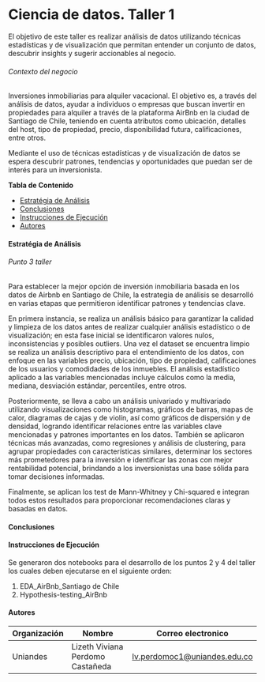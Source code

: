 # Ciencia de datos. Taller 1

El objetivo de este taller es realizar análisis de datos utilizando técnicas estadísticas y de visualización que permitan entender un conjunto de datos, descubrir insights y sugerir accionables al negocio.

###### Contexto del negocio

Inversiones inmobiliarias para alquiler vacacional. El objetivo es, a través del análisis de datos, ayudar a individuos o empresas que buscan invertir en propiedades para alquiler a través de la plataforma AirBnb en la ciudad de Santiago de Chile, teniendo en cuenta atributos como ubicación, detalles del host, tipo de propiedad, precio, disponibilidad futura, calificaciones, entre otros.

Mediante el uso de técnicas estadísticas y de visualización de datos se espera descubrir patrones, tendencias y oportunidades que puedan ser de interés para un inversionista.


**Tabla de Contenido**
* [Estratégia de Análisis](#estrategia-de-analisis)
* [Conclusiones](#conclusiones)
* [Instrucciones de Ejecución](#instrucciones-de-ejecucion)
* [Autores](#autores)


#### Estratégia de Análisis
###### Punto 3 taller

Para establecer la mejor opción de inversión inmobiliaria basada en los datos de Airbnb en Santiago de Chile, la estrategia de análisis se desarrolló en varias etapas que permitieron identificar patrones y tendencias clave.

En primera instancia, se realiza un análisis básico para garantizar la calidad y limpieza de los datos antes de realizar cualquier análisis estadístico o de visualización; en esta fase inicial se identificaron valores nulos, inconsistencias y posibles outliers. Una vez el dataset se encuentra limpio se realiza un análisis descriptivo para el entendimiento de los datos, con enfoque en las variables precio, ubicación, tipo de propiedad, calificaciones de los usuarios y comodidades de los inmuebles. El análisis estadístico aplicado a las variables mencionadas incluye cálculos como la media, mediana, desviación estándar, percentiles, entre otros. 

Posteriormente, se lleva a cabo un análisis univariado y multivariado utilizando visualizaciones como histogramas, gráficos de barras, mapas de calor, diagramas de cajas y de violín, así como gráficos de dispersión y de densidad, logrando identificar relaciones entre las variables clave mencionadas y patrones importantes en los datos. También se aplicaron técnicas más avanzadas, como regresiones y análisis de clustering, para agrupar propiedades con características similares, determinar los sectores más prometedores para la inversión e identificar las zonas con mejor rentabilidad potencial, brindando a los inversionistas una base sólida para tomar decisiones informadas.

Finalmente, se aplican los test de Mann-Whitney y Chi-squared e integran todos estos resultados para proporcionar recomendaciones claras y basadas en datos.

#### Conclusiones



#### Instrucciones de Ejecución
Se generaron dos notebooks para el desarrollo de los puntos 2 y 4 del taller los cuales deben ejecutarse en el siguiente orden: 
1. EDA_AirBnb_Santiago de Chile
2. Hypothesis-testing_AirBnb


#### Autores

| Organización   | Nombre | Correo electronico | 
|----------|-------------|-------------|
| Uniandes |  Lizeth Viviana Perdomo Castañeda | lv.perdomoc1@uniandes.edu.co |
